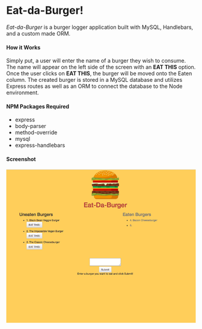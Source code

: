 # Eat-da-Burger!

_Eat-da-Burger_ is a burger logger application built with MySQL, Handlebars, and a custom made ORM. 

#### How it Works

Simply put, a user will enter the name of a burger they wish to consume. The name will appear on the left side of the screen with an __EAT THIS__ option. Once the user clicks on __EAT THIS__, the burger will be moved onto the Eaten column. The created burger is stored in a MySQL database and utilizes Express routes as well as an ORM to connect the database to the Node environment.

#### NPM Packages Required
* express
* body-parser
* method-override
* mysql
* express-handlebars

#### Screenshot

![Eat-da-Burger Screenshot](/public/images/eatburger.png)
